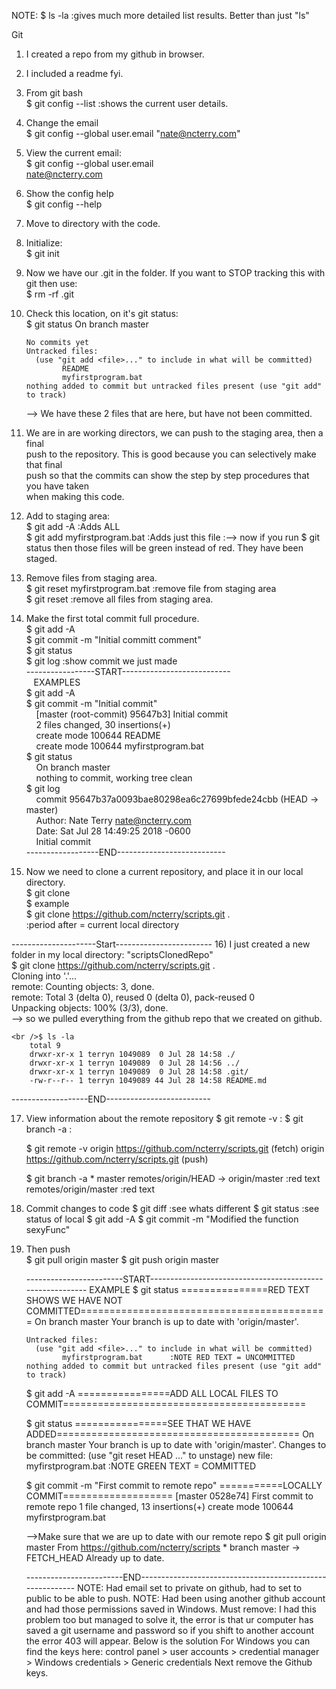 NOTE:  $ ls -la      :gives much more detailed list results. Better than just "ls"

Git
1) I created a repo from my github in browser.
2) I included a readme fyi.
3) From git bash
	<br />$ git config --list :shows the current user details.
	
4) Change the email
	<br />$ git config --global user.email "nate@ncterry.com"
	
5) View the current email:
	<br />$ git config --global user.email
	<br />nate@ncterry.com
	
6) Show the config help
	<br />$ git config --help

7) Move to directory with the code.

8) Initialize:
	<br />$ git init

9) Now we have our .git in the folder. If you want to STOP tracking this with git then use:
	<br />$ rm -rf .git 
	
10) Check this location, on it's git status:
	<br />$ git status
		On branch master

		No commits yet
		Untracked files:
		  (use "git add <file>..." to include in what will be committed)
				README
				myfirstprogram.bat
		nothing added to commit but untracked files present (use "git add" to track)
	--> We have these 2 files that are here, but have not been committed.
	
11) We are in are working directors, we can push to the staging area, then a final
	<br />push to the repository. This is good because you can selectively make that final
	<br />push so that the commits can show the step by step procedures that you have taken
	<br />when making this code. 
	
12) Add to staging area:
	<br />$ git add -A 					:Adds ALL
	<br />$ git add myfirstprogram.bat			:Adds just this file 
	:--> now if you run $ git status    then those files will be green instead of red. 
		They have been staged.
	
13) Remove files from staging area.
	<br />$ git reset myfirstprogram.bat 				:remove file from staging area
	<br />$ git reset						:remove all files from staging area.
	
	
14) Make the first total commit full procedure.
	<br />$ git add -A
	<br />$ git commit -m "Initial committ comment"
	<br />$ git status
	<br />$ git log		:show commit we just made
	<br />-----------------START---------------------------
	<br />&nbsp;&nbsp;&nbsp;EXAMPLES
	<br />$ git add -A
	<br />$ git commit -m "Initial commit"
	<br />&nbsp;&nbsp;&nbsp;	[master (root-commit) 95647b3] Initial commit
	<br />&nbsp;&nbsp;&nbsp;	2 files changed, 30 insertions(+)
	<br />&nbsp;&nbsp;&nbsp;	create mode 100644 README
	<br />&nbsp;&nbsp;&nbsp;	create mode 100644 myfirstprogram.bat
	<br />$ git status
	<br />&nbsp;&nbsp;&nbsp;	On branch master
	<br />&nbsp;&nbsp;&nbsp;	nothing to commit, working tree clean
	<br />$ git log
	<br />&nbsp;&nbsp;&nbsp;	commit 95647b37a0093bae80298ea6c27699bfede24cbb (HEAD -> master)
	<br />&nbsp;&nbsp;&nbsp;	Author: Nate Terry <nate@ncterry.com>
	<br />&nbsp;&nbsp;&nbsp;	Date:   Sat Jul 28 14:49:25 2018 -0600
	<br />&nbsp;&nbsp;&nbsp;	Initial commit
	<br />------------------END---------------------------
	
15) Now we need to clone a current repository, and place it in our local directory.
	<br />$ git clone <url> <where to clone>
	<br />$ example
	<br />$ git clone https://github.com/ncterry/scripts.git .
	<br />:period after = current local directory
	

---------------------Start------------------------
16) I just created a new folder in my local directory:	"scriptsClonedRepo"
	<br />$ git clone https://github.com/ncterry/scripts.git .
		<br />Cloning into '.'...
		<br />remote: Counting objects: 3, done.
		<br />remote: Total 3 (delta 0), reused 0 (delta 0), pack-reused 0
		<br />Unpacking objects: 100% (3/3), done.
		<br />--> so we pulled everything from the github repo that we created on github.
		
	<br />$ ls -la
		total 9
		drwxr-xr-x 1 terryn 1049089  0 Jul 28 14:58 ./
		drwxr-xr-x 1 terryn 1049089  0 Jul 28 14:56 ../
		drwxr-xr-x 1 terryn 1049089  0 Jul 28 14:58 .git/
		-rw-r--r-- 1 terryn 1049089 44 Jul 28 14:58 README.md
-------------------END--------------------------

17) View information about the remote repository
	$ git remote -v			:
	$ git branch -a			:
	
	
	$ git remote -v
		origin  https://github.com/ncterry/scripts.git (fetch)
		origin  https://github.com/ncterry/scripts.git (push)

	$ git branch -a
		* master
		  remotes/origin/HEAD -> origin/master		:red text
		  remotes/origin/master						:red text 
		  
18) Commit changes to code 
	$ git diff			:see whats different
	$ git status		:see status of local 
	$ git add -A
	$ git commit -m "Modified the function sexyFunc"
	
19) Then push	
	$ git pull origin master
	$ git push origin master
	
	------------------------START----------------------------------------------------------
	EXAMPLE
	$ git status			===============RED TEXT SHOWS WE HAVE NOT COMMITTED===========================================
		On branch master
		Your branch is up to date with 'origin/master'.

		Untracked files:
		  (use "git add <file>..." to include in what will be committed)
				myfirstprogram.bat		:NOTE RED TEXT = UNCOMMITTED
		nothing added to commit but untracked files present (use "git add" to track)

	$ git add -A			================ADD ALL LOCAL FILES TO COMMIT==========================================

	$ git status			================SEE THAT WE HAVE ADDED==========================================
		On branch master
		Your branch is up to date with 'origin/master'.
		Changes to be committed:
			(use "git reset HEAD <file>..." to unstage)
				new file:   myfirstprogram.bat    :NOTE GREEN TEXT = COMMITTED

	$ git commit -m "First commit to remote repo"		===========LOCALLY COMMIT===================
		[master 0528e74] First commit to remote repo
		1 file changed, 13 insertions(+)
		create mode 100644 myfirstprogram.bat
		
	-->Make sure that we are up to date with our remote repo
	$ git pull origin master
		From https://github.com/ncterry/scripts
		 * branch            master     -> FETCH_HEAD
		Already up to date.

	------------------------END----------------------------------------------------------
	NOTE: Had email set to private on github, had to set to public to be able to push.
	NOTE: Had been using another github account and had those permissions saved in Windows. Must remove:
		 I had this problem too but managed to solve it, 
		 the error is that ur computer has saved a git username 
		 and password so if you shift to another account the error 403 will appear. Below is the solution
				For Windows you can find the keys here:
					control panel > 
					user accounts > 
					credential manager > 
					Windows credentials > 
					Generic credentials
			Next remove the Github keys.


	